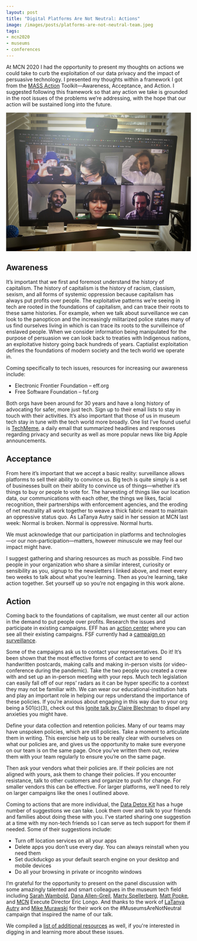 ```yaml
---
layout: post
title: "Digital Platforms Are Not Neutral: Actions"
image: /images/posts/platforms-are-not-neutral-team.jpeg
tags:
- mcn2020
- museums
- conferences
---
```

At MCN 2020 I had the opportunity to present my thoughts on actions we could take to curb the exploitation of our data privacy and the impact of persuasive technology. I presented my thoughts within a framework I got from the [MASS Action](https://www.museumaction.org) Toolkit—Awareness, Acceptance, and Action. I suggested following this framework so that any action we take is grounded in the root issues of the problems we’re addressing, with the hope that our action will be sustained long into the future.

![The six presenters of the MCN panel discussion on a Google Hangouts tiled screen during a planning call](/images/posts/platforms-are-not-neutral-team.jpeg)

## Awareness
It’s important that we first and foremost understand the history of capitalism. The history of capitalism is the history of racism, classism, sexism, and all forms of systemic oppression because capitalism has always put profits over people. The exploitative patterns we’re seeing in tech are rooted in the foundations of capitalism, and can trace their roots to these same histories. For example, when we talk about surveillance we can look to the panopticon and the increasingly militarized police states many of us find ourselves living in which is can trace its roots to the survilleince of enslaved people. When we consider information being manipulated for the purpose of persuasion we can look back to treaties with Indigenous nations, an exploitative history going back hundreds of years. Captialist exploitation defines the foundations of modern society and the tech world we operate in.

Coming specifically to tech issues, resources for increasing our awareness include:

* Electronic Frontier Foundation – eff.org
* Free Software Foundation – fsf.org

Both orgs have been around for 30 years and have a long history of advocating for safer, more just tech. Sign up to their email lists to stay in touch with their activities. It’s also important that those of us in museum tech stay in tune with the tech world more broadly. One list I’ve found useful is [TechMeme](techmeme.com), a daily email that summarized headlines and responses regarding privacy and security as well as more popular news like big Apple announcements.

## Acceptance
From here it’s important that we accept a basic reality: surveillance allows platforms to sell their ability to convince us. Big tech is quite simply is a set of businesses built on their ability to convince us of things—whether it’s things to buy or people to vote for. The harvesting of things like our location data, our communications with each other, the things we likes, facial recognition, their partnerships with enforcement agencies, and the eroding of net neutrality all work together to weave a thick fabric meant to maintain an oppressive status quo. As LaTanya Autry said in her session at MCN last week: Normal is broken. Normal is oppressive. Normal hurts.

We must acknowledge that our participation in platforms and technologies—or our non-participation—matters, however minuscule we may feel our impact might have.

I suggest gathering and sharing resources as much as possible. Find two people in your organization who share a similar interest, curiosity or sensibility as you, signup to the newsletters I linked above, and meet every two weeks to talk about what you’re learning. Then as you’re learning, take action together. Set yourself up so you’re not engaging in this work alone.

## Action
Coming back to the foundations of capitalism, we must center all our action in the demand to put people over profits. Research the issues and participate in existing campaigns. EFF has an [action center](https://act.eff.org/) where you can see all their existing campaigns. FSF currently had a [campaign on surveillance](https://www.fsf.org/campaigns/campaigns-summaries#surveillance).

Some of the campaigns ask us to contact your representatives. Do it! It’s been shown that the most effective forms of contact are to send handwritten postcards, making calls and making in-person visits (or video-conference during the pandemic). Take the two people you created a crew with and set up an in-person meeting with your reps. Much tech legislation can easily fall off of our reps’ radars as it can be hyper specific to a context they may not be familiar with. We can wear our educational-institution hats and play an important role in helping our reps understand the importance of these policies. If you’re anxious about engaging in this way due to your org being a 501(c)(3), check out this [Ignite talk by Claire Blechman](https://www.youtube.com/watch?v=2xh6ZtRk2bU) to dispel any anxieties you might have.

Define your data collection and retention policies. Many of our teams may have unspoken policies, which are still policies. Take a moment to articulate them in writing. This exercise help us to be really clear with ourselves on what our policies are, and gives us the opportunity to make sure everyone on our team is on the same page. Once you’ve written them out, review them with your team regularly to ensure you’re on the same page.

Then ask your vendors what their policies are. If their policies are not aligned with yours, ask them to change their policies. If you encounter resistance, talk to other customers and organize to push for change. For smaller vendors this can be effective. For larger platforms, we’ll need to rely on larger campaigns like the ones I outlined above.

Coming to actions that are more individual, the [Data Detox Kit](https://datadetoxkit.org/en/home/) has a huge number of suggestions we can take. Look them over and talk to your friends and families about doing these with you. I’ve started sharing one suggestion at a time with my non-tech friends so I can serve as tech support for them if needed. Some of their suggestions include:

* Turn off location services on all your apps
* Delete apps you don’t use every day. You can always reinstall when you need them
* Set duckduckgo as your default search engine on your desktop and mobile devices
* Do all your browsing in private or incognito windows

I’m grateful for the opportunity to present on the panel discussion with some amazingly talented and smart colleagues in the museum tech field including [Sarah Wambold](https://swambold.com), [Dana Allen-Greil](https://danamus.es), [Marty Spellerberg](https://spellerberg.org), [Matt Popke](https://twitter.com/polackio), and [MCN](https://www.mcn.edu) Execute Director Eric Longo. And thanks to the work of [LaTanya Autry](https://artstuffmatters.wordpress.com/) and [Mike Murawski](https://artmuseumteaching.com/) for their work on the #MuseumsAreNotNeutral campaign that inspired the name of our talk.

We compiled a [list of additional resources](https://docs.google.com/document/d/1RBZC9xX90QtqKzvUWQaSkZaAPV7nHmfAjNYTF0-8IQM/edit) as well, if you're interested in digging in and learning more about these issues.
